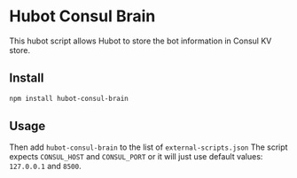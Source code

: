 # Hubot Consul Brain

This hubot script allows Hubot to store the bot information in Consul KV store.

## Install
```bash
npm install hubot-consul-brain
```

## Usage
Then add `hubot-consul-brain` to the list of `external-scripts.json`
The script expects `CONSUL_HOST` and `CONSUL_PORT` or it will just use default
values: `127.0.0.1` and `8500`.
